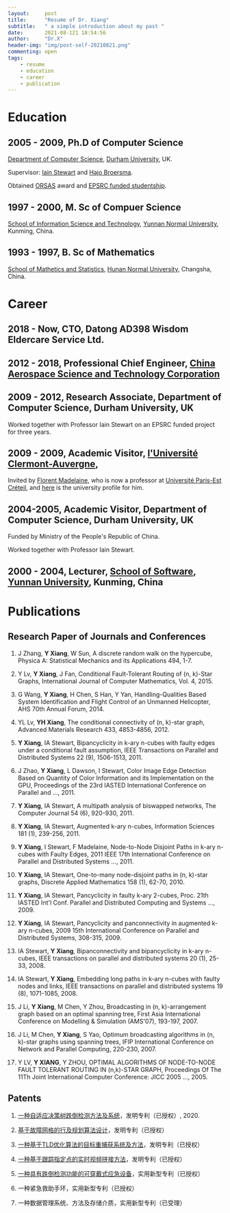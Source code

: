 ```yaml
---
layout:     post
title:      "Resume of Dr. Xiang"
subtitle:   " a simple introduction about my past "
date:       2021-08-121 18:54:56
author:     "Dr.X"
header-img: "img/post-self-20210821.png"
commenting: open
tags:
    - resume
    - education
    - career
    - publication
---
```


<h1> Education </h1>

## 2005 - 2009, Ph.D of Computer Science
[Department of Computer Science](https://www.durham.ac.uk/departments/academic/computer-science/), [Durham University](https://www.durham.ac.uk/), UK.

Supervisor: [Iain Stewart](https://iastewart.webspace.durham.ac.uk/) and [Hajo Broersma](https://wwwhome.ewi.utwente.nl/~broersmahj/).

Obtained [ORSAS](https://www.european-funding-guide.eu/scholarship/12907-overseas-research-studentships) award and [EPSRC funded studentship](https://epsrc.ukri.org/skills/students/).


## 1997 - 2000, M. Sc of Compuer Science
[School of Information Science and Technology](https://cic.ynnu.edu.cn/), [Yunnan Normal University](https://www.ynnu.edu.cn/index.htm), Kunming, China.

## 1993 - 1997, B. Sc of Mathematics
[School of Mathetics and Statistics](https://mc.hunnu.edu.cn/index.htm), [Hunan Normal University](https://www.hunnu.edu.cn/), Changsha, China.

# Career

## 2018 - Now, CTO, Datong AD398 Wisdom Eldercare Service Ltd.

## 2012 - 2018, Professional Chief Engineer, [China Aerospace Science and Technology Corporation](http://www.spacechina.com/n25/index.html)

## 2009 - 2012, Research Associate, Department of Computer Science, Durham University, UK

Worked together with Professor Iain Stewart on an EPSRC funded project for three years.

## 2009 - 2009, Academic Visitor, [l'Université Clermont-Auvergne](https://www.uca.fr/), 

Invited by [Florent Madelaine](https://www.researchgate.net/profile/Florent-Madelaine), who is now a professor at [Université Paris-Est Créteil](https://www.u-pec.fr/), and [here](https://www.lacl.fr/fmadelaine/) is the university profile for him.

## 2004-2005, Academic Visitor, Department of Computer Science, Durham University, UK

Funded by Ministry of the People's Republic of China.

Worked together with Professor Iain Stewart.

## 2000 - 2004, Lecturer, [School of Software](http://www.sei.ynu.edu.cn/), [Yunnan University](http://www.ynu.edu.cn/index.htm), Kunming, China

# Publications

## Research Paper of Journals and Conferences

1. J Zhang, **Y Xiang**, W Sun, A discrete random walk on the hypercube, Physica A: Statistical Mechanics and its Applications 494, 1-7.

2. Y Lv, **Y Xiang**, J Fan, Conditional Fault-Tolerant Routing of (n, k)-Star Graphs, International Journal of Computer Mathematics, Vol. 4, 2015.

3. G Wang, **Y Xiang**, H Chen, S Han, Y Yan, Handling-Qualities Based System Identification and Flight Control of an Unmanned Helicopter, AHS 70th Annual Forum, 2014.

4. YL Lv, **YH Xiang**, The conditional connectivity of (n, k)-star graph, Advanced Materials Research 433, 4853-4856, 2012.

5. **Y Xiang**, IA Stewart, Bipancyclicity in k-ary n-cubes with faulty edges under a conditional fault assumption, IEEE Transactions on Parallel and Distributed Systems 22 (9), 1506-1513, 2011.

6. J Zhao, **Y Xiang**, L Dawson, I Stewart, Color Image Edge Detection Based on Quantity of Color Information and its Implementation on the GPU, Proceedings of the 23rd IASTED International Conference on Parallel and …, 2011.

7. **Y Xiang**, IA Stewart, A multipath analysis of biswapped networks, The Computer Journal 54 (6), 920-930, 2011.

8. **Y Xiang**, IA Stewart, Augmented k-ary n-cubes, Information Sciences 181 (1), 239-256, 2011.

9. **Y Xiang**, I Stewart, F Madelaine, Node-to-Node Disjoint Paths in k-ary n-cubes with Faulty Edges, 2011 IEEE 17th International Conference on Parallel and Distributed Systems …, 2011.

10. **Y Xiang**, IA Stewart, One-to-many node-disjoint paths in (n, k)-star graphs, Discrete Applied Mathematics 158 (1), 62-70, 2010. 

11. **Y Xiang**, IA Stewart, Pancyclicity in faulty k-ary 2-cubes, Proc. 21th IASTED Int'l Conf. Parallel and Distributed Computing and Systems …, 2009.

12. **Y Xiang**, IA Stewart, Pancyclicity and panconnectivity in augmented k-ary n-cubes, 2009 15th International Conference on Parallel and Distributed Systems, 308-315, 2009.

13. IA Stewart, **Y Xiang**, Bipanconnectivity and bipancyclicity in k-ary n-cubes, IEEE transactions on parallel and distributed systems 20 (1), 25-33, 2008.

14. IA Stewart, **Y Xiang**, Embedding long paths in k-ary n-cubes with faulty nodes and links, IEEE transactions on parallel and distributed systems 19 (8), 1071-1085, 2008.

15. J Li, **Y Xiang**, M Chen, Y Zhou, Broadcasting in (n, k)-arrangement graph based on an optimal spanning tree, First Asia International Conference on Modelling & Simulation (AMS'07), 193-197, 2007.

16. J Li, M Chen, **Y Xiang**, S Yao, Optimum broadcasting algorithms in (n, k)-star graphs using spanning trees, IFIP International Conference on Network and Parallel Computing, 220-230, 2007.

17. Y LV, **Y XIANG**, Y ZHOU, OPTIMAL ALGORITHMS OF NODE-TO-NODE FAULT TOLERANT ROUTING IN (n,k)-STAR GRAPH, Proceedings Of The 11Th Joint International Computer Conference: JICC 2005 …, 2005.

## Patents

1. [一种自适应决策树跌倒检测方法及系统](https://wenku.baidu.com/view/bb842f9528f90242a8956bec0975f46526d3a712.html)，发明专利（已授权）, 2020.

2. [基于故障网格的行及规划算法设计](https://xueshu.baidu.com/usercenter/paper/show?paperid=1x5x0er0k8220m10tm2m0js0c4711447&site=xueshu_se)，发明专利（已授权）
   
3. [一种基于TLD优化算法的目标重捕获系统及方法](https://xueshu.baidu.com/usercenter/paper/show?paperid=1a2h0jq0954k0am06e3y0et0tf575417&site=xueshu_se)，发明专利（已授权）
   
4. [一种基于跟踪指定点的实时视频拼接方法](https://wenku.baidu.com/view/3352a8d46cdb6f1aff00bed5b9f3f90f77c64d77.html)，发明专利（已授权）

5. [一种具有跌倒检测功能的可穿戴式应急设备](https://xueshu.baidu.com/usercenter/paper/show?paperid=156t0gx0qm610jc05c3u0g109p622641&site=xueshu_se)，实用新型专利（已授权）

6. 一种紧急救助手环，实用新型专利（已授权）
7. 一种数据管理系统、方法及存储介质，实用新型专利（已受理）

